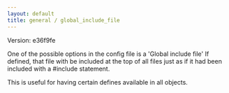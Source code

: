 ```yaml
---
layout: default
title: general / global_include_file
---
```


Version: e36f9fe

One of the possible options in the config file is a 'Global include file'
If defined, that file with be included at the top of all files just as
if it had been included with a #include statement.

This is useful for having certain defines available in all objects.
